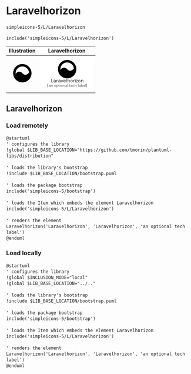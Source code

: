 # Laravelhorizon


```text
simpleicons-5/L/Laravelhorizon
```

```text
include('simpleicons-5/L/Laravelhorizon')
```



| Illustration | Laravelhorizon |
| :---: | :---: |
| ![illustration for Illustration](../../simpleicons-5/L/Laravelhorizon.png) | ![illustration for Laravelhorizon](../../simpleicons-5/L/Laravelhorizon.Local.png) |




## Laravelhorizon

### Load remotely
```plantuml
@startuml
' configures the library
!global $LIB_BASE_LOCATION="https://github.com/tmorin/plantuml-libs/distribution"

' loads the library's bootstrap
!include $LIB_BASE_LOCATION/bootstrap.puml

' loads the package bootstrap
include('simpleicons-5/bootstrap')

' loads the Item which embeds the element Laravelhorizon
include('simpleicons-5/L/Laravelhorizon')

' renders the element
Laravelhorizon('Laravelhorizon', 'Laravelhorizon', 'an optional tech label')
@enduml
```

### Load locally
```plantuml
@startuml
' configures the library
!global $INCLUSION_MODE="local"
!global $LIB_BASE_LOCATION="../.."

' loads the library's bootstrap
!include $LIB_BASE_LOCATION/bootstrap.puml

' loads the package bootstrap
include('simpleicons-5/bootstrap')

' loads the Item which embeds the element Laravelhorizon
include('simpleicons-5/L/Laravelhorizon')

' renders the element
Laravelhorizon('Laravelhorizon', 'Laravelhorizon', 'an optional tech label')
@enduml
```

